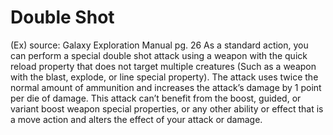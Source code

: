 # Double Shot 
(Ex)
source: Galaxy Exploration Manual pg. 26
As a standard action, you can perform a special double shot attack using a weapon with the quick reload property that does not target multiple creatures 
(Such as a weapon with the blast, explode, or line special property). The attack uses twice the normal amount of ammunition and increases the attack’s damage by 1 point per die of damage. This attack can’t benefit from the boost, guided, or variant boost weapon special properties, or any other ability or effect that is a move action and alters the effect of your attack or damage.


